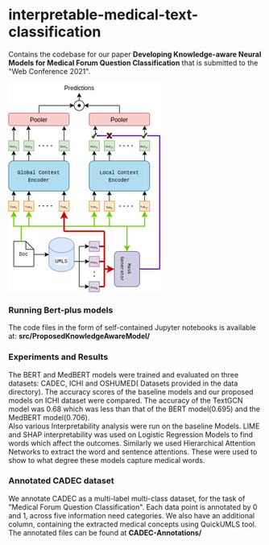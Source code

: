 # interpretable-medical-text-classification
Contains the codebase for our paper **Developing Knowledge-aware Neural Models for Medical Forum Question Classification** that is submitted to the "Web Conference 2021".

![Proposed Knowledge-aware BERT model](Bert_plus_med.png)

### Running Bert-plus models

The code files in the form of self-contained Jupyter notebooks is available at: **src/ProposedKnowledgeAwareModel/**

### Experiments and Results
The BERT and MedBERT models were trained and evaluated on three datasets: CADEC, ICHI and OSHUMED( Datasets provided in the data directory). The accuracy scores of the baseline models and our proposed models on ICHI dataset were compared. The accuracy of the TextGCN model was 0.68 which was less than that of the BERT model(0.695) and the MedBERT model(0.706). <br/>
Also various Interpretability analysis were run on the baseline Models. LIME and SHAP interpretability was used on Logistic Regression Models to find words which affect the outcomes. Similarly we used Hierarchical Attention Networks to extract the word and sentence attentions. These were used to show to what degree these models capture medical words.

### Annotated CADEC dataset
We annotate CADEC as a multi-label multi-class dataset, for the task of "Medical Forum Question Classification". Each data point is annotated by 0 and 1, across five information need categories. We also have an additional column, containing the extracted medical concepts using QuickUMLS tool. The annotated files can be found at **CADEC-Annotations/**




